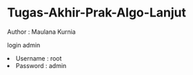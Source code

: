 # Tugas-Akhir-Prak-Algo-Lanjut
Author : Maulana Kurnia

login admin
<li>Username : root</li>
<li>Password : admin</li>
